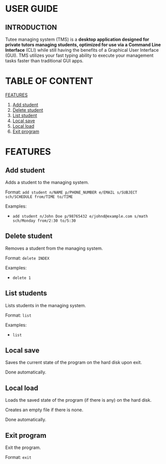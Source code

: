 # USER GUIDE

## INTRODUCTION

Tutee managing system (TMS) is a **desktop application designed for private tutors managing students, optimized for use via a Command Line Interface** (CLI) while still having the benefits of a Graphical User Interface (GUI). TMS utilizes your fast typing ability to execute your management tasks faster than traditional GUI apps.

# TABLE OF CONTENT

[FEATURES](#features)
1. [Add student](#add)
2. [Delete student](#delete)
3. [List student](#list)
4. [Local save](#save)
5. [Local load](#load)
6. [Exit program](#exit)

# FEATURES <a name="features"></a>

## Add student <a name="add"></a>

Adds a student to the managing system.

Format: ```add student n/NAME p/PHONE_NUMBER e/EMAIL s/SUBJECT sch/SCHEDULE from/TIME to/TIME```

Examples:

* ```add student n/John Doe p/98765432 e/johnd@example.com s/math sch/Monday from/2:30 to/5:30``` 

## Delete student <a name="delete"></a>

Removes a student from the managing system.

Format: ```delete INDEX```

Examples:

* ```delete 1```


## List students <a name="list"></a>

Lists students in the managing system.

Format: ```list```

Examples:

* ```list```

## Local save <a name="save"></a>

Saves the current state of the program on the hard disk upon exit.

Done automatically.

## Local load <a name="load"></a>

Loads the saved state of the program (if there is any) on the hard disk.

Creates an empty file if there is none.

Done automatically.

## Exit program <a name="exit"></a>

Exit the program.

Format: ```exit```

